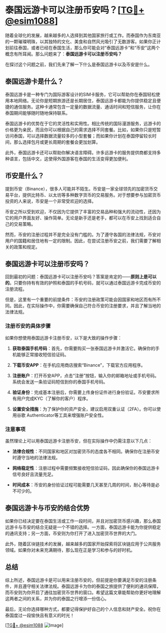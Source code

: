 # 泰国远游卡可以注册币安吗？[[TG💪+ @esim1088](https://t.me/s/esim1088)]

随着全球化的发展，越来越多的人选择到其他国家旅行或工作。而泰国作为东南亚的一颗璀璨明珠，以其独特的文化、美食和自然风光吸引了无数游客。如果你正计划前往泰国，或者已经在泰国生活，那么你可能会对“泰国远游卡”和“币安”这两个概念有所耳闻。那么问题来了：**泰国远游卡可以注册币安吗？**

在探讨这个问题之前，我们先来了解一下什么是泰国远游卡以及币安是什么。

## 泰国远游卡是什么？

泰国远游卡是一种专门为国际游客设计的SIM卡服务，它可以帮助你在泰国轻松使用本地网络。无论你是短期旅游还是长期居住，泰国远游卡都能为你提供稳定且便捷的通信服务。这种卡通常包含一定量的数据流量、通话时间和短信服务，让你在泰国期间能够随时随地保持联系。

泰国远游卡的优势在于它的灵活性和实用性。相比传统的国际漫游服务，远游卡的价格更为亲民，而且你可以根据自己的需求选择不同套餐。比如，如果你只是短暂访问泰国，可以选择数据流量较多的小型套餐；而如果你计划在泰国停留较长时间，那么选择包月或更长周期的套餐会更加划算。

此外，泰国远游卡还可以帮助你解决语言障碍。许多远游卡的服务提供商都支持多种语言，包括中文，这使得外国游客在泰国的生活变得更加便利。

## 币安是什么？

提到币安（Binance），很多人可能并不陌生。币安是一家全球领先的加密货币交易平台，提供比特币、以太坊等多种数字货币的交易服务。对于想要参与加密货币投资的人来说，币安是一个非常受欢迎的选择。

币安之所以受到欢迎，不仅因为它提供了丰富的交易品种和强大的流动性，还因为它的用户界面友好、操作简单。无论是新手还是老手，都可以在币安上找到适合自己的交易策略。

然而，币安的注册过程并不是完全没有门槛的。为了遵守各国的法律法规，币安对用户的国籍和居住地有一定的限制。因此，在尝试注册币安之前，我们需要了解相关的政策和规定。

## 泰国远游卡可以注册币安吗？

回到最初的问题：泰国远游卡可以注册币安吗？答案是肯定的——**原则上是可以的**。只要你持有有效的护照和泰国的手机号码，就可以通过泰国远游卡完成币安的注册流程。

但是，这里有一个重要的前提条件：币安的注册政策可能会因国家和地区而有所不同。因此，在实际操作中，你需要确保自己符合币安的注册要求，并且了解当地的法律法规。

### 注册币安的具体步骤

如果你想使用泰国远游卡注册币安，以下是大致的操作步骤：

1. **获取泰国手机号码**：首先，你需要购买一张泰国远游卡并激活它。确保你的手机能够正常接收短信验证码。
   
2. **下载币安APP**：在手机应用商店搜索“Binance”，下载官方应用程序。

3. **注册账户**：打开币安APP，点击“注册”按钮，输入你的邮箱地址或手机号码。系统会发送一条验证码短信到你的泰国手机号码。

4. **验证身份**：完成基本注册后，你需要上传身份证件进行身份验证。币安要求所有用户完成KYC（了解你的客户）程序。

5. **设置安全措施**：为了保护你的资产安全，建议启用双重认证（2FA）。你可以使用谷歌 Authenticator等工具来增强账户安全性。

### 注意事项

虽然理论上可以用泰国远游卡注册币安，但在实际操作中仍需注意以下几点：

- **法律合规性**：不同国家和地区对加密货币的态度各不相同。确保你在注册币安时遵守当地的法律法规。
  
- **网络稳定性**：注册过程中需要频繁接收短信验证码，因此确保你的泰国远游卡信号良好且流量充足。

- **时间成本**：币安的身份验证过程可能需要几天甚至几周的时间，耐心等待是必不可少的。

## 泰国远游卡与币安的结合优势

如果你已经决定要在泰国生活或工作一段时间，并且对加密货币感兴趣，那么泰国远游卡与币安的结合无疑是一个不错的选择。一方面，泰国远游卡能为你提供稳定的通讯支持；另一方面，币安则为你打开了进入加密货币世界的大门。

此外，随着区块链技术的发展，越来越多的国家开始探索将区块链应用于公共服务领域。如果你对未来充满期待，那么现在正是学习和参与的好时机。

## 总结

综上所述，泰国远游卡是可以用来注册币安的，但前提是你要满足币安的注册条件，并且遵守相关法律法规。泰国远游卡为你的泰国之旅提供了便利的通讯保障，而币安则为你开启了通往加密货币世界的窗口。希望这篇文章能帮助你更好地理解这两者之间的关系，并为你的泰国之行增添一份信心。

最后，无论你选择哪种方式，都要记得保护好自己的个人信息和财产安全。祝你在泰国度过一段愉快且有意义的时光！

[[TG💪+ @esim1088](https://t.me/s/esim1088) ![Image](https://i.postimg.cc/4NQfJmqS/Snipaste-2025-05-13-00-14-12.png)]